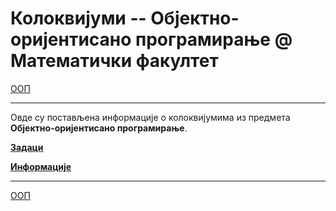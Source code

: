 # Колоквијуми -- Објектно-оријентисано програмирање @ Математички факултет

[ООП](../README.md)

---

Овде су постављена информације о колоквијумима из предмета **Објектно-оријентисано програмирање**.  

**[Задаци](zadaci/README.md)**

**[Информације](info/README.md)**

---

[ООП](../README.md)